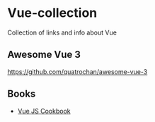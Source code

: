 # Vue-collection
Collection of links and info about Vue

## Awesome Vue 3
https://github.com/quatrochan/awesome-vue-3

## Books

- [Vue JS Cookbook](htps://www.packtpub.com/product/vue-js-3-cookbook/9781838826222)
